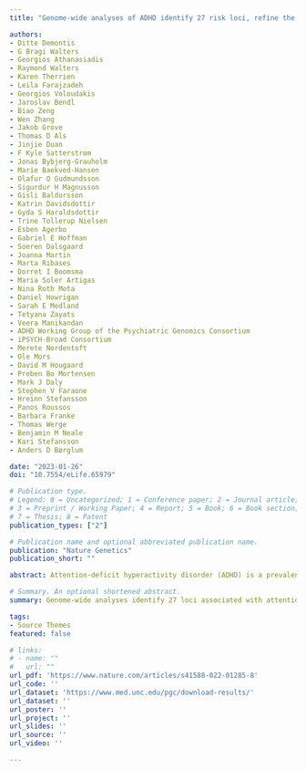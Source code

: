 ```yaml
---
title: "Genome-wide analyses of ADHD identify 27 risk loci, refine the genetic architecture and implicate several cognitive domains"

authors:
- Ditte Demontis
- G Bragi Walters
- Georgios Athanasiadis
- Raymond Walters
- Karen Therrien
- Leila Farajzadeh
- Georgios Voloudakis
- Jaroslav Bendl
- Biao Zeng
- Wen Zhang
- Jakob Grove
- Thomas D Als
- Jinjie Duan
- F Kyle Satterstrom
- Jonas Bybjerg-Grauholm
- Marie Baekved-Hansen
- Olafur O Gudmundsson
- Sigurdur H Magnusson
- Gisli Baldursson
- Katrin Davidsdottir
- Gyda S Haraldsdottir
- Trine Tollerup Nielsen
- Esben Agerbo
- Gabriel E Hoffman
- Soeren Dalsgaard
- Joanna Martin
- Marta Ribases
- Dorret I Boomsma
- Maria Soler Artigas
- Nina Roth Mota
- Daniel Howrigan
- Sarah E Medland
- Tetyana Zayats
- Veera Manikandan
- ADHD Working Group of the Psychiatric Genomics Consortium
- iPSYCH-Broad Consortium
- Merete Nordentoft
- Ole Mors
- David M Hougaard
- Preben Bo Mortensen
- Mark J Daly
- Stephen V Faraone
- Hreinn Stefansson
- Panos Roussos
- Barbara Franke
- Thomas Werge
- Benjamin M Neale
- Kari Stefansson
- Anders D Børglum

date: "2023-01-26"
doi: "10.7554/eLife.65979"

# Publication type.
# Legend: 0 = Uncategorized; 1 = Conference paper; 2 = Journal article;
# 3 = Preprint / Working Paper; 4 = Report; 5 = Book; 6 = Book section;
# 7 = Thesis; 8 = Patent
publication_types: ["2"]

# Publication name and optional abbreviated publication name.
publication: "Nature Genetics"
publication_short: ""

abstract: Attention-deficit hyperactivity disorder (ADHD) is a prevalent neurodevelopmental disorder with a major genetic component. Here, we present a genome-wide association study meta-analysis of ADHD comprising 38,691 individuals with ADHD and 186,843 controls. We identified 27 genome-wide significant loci, highlighting 76 potential risk genes enriched among genes expressed particularly in early brain development. Overall, ADHD genetic risk was associated with several brain-specific neuronal subtypes and midbrain dopaminergic neurons. In exome-sequencing data from 17,896 individuals, we identified an increased load of rare protein-truncating variants in ADHD for a set of risk genes enriched with probable causal common variants, potentially implicating SORCS3 in ADHD by both common and rare variants. Bivariate Gaussian mixture modeling estimated that 84–98% of ADHD-influencing variants are shared with other psychiatric disorders. In addition, common-variant ADHD risk was associated with impaired complex cognition such as verbal reasoning and a range of executive functions, including attention.

# Summary. An optional shortened abstract.
summary: Genome-wide analyses identify 27 loci associated with attention-deficit hyperactivity disorder and provide insights into its genetic architecture in relation to other psychiatric disorders and cognitive traits.

tags:
- Source Themes
featured: false

# links:
# - name: ""
#   url: ""
url_pdf: 'https://www.nature.com/articles/s41588-022-01285-8'
url_code: ''
url_dataset: 'https://www.med.unc.edu/pgc/download-results/'
url_dataset: ''
url_poster: ''
url_project: ''
url_slides: ''
url_source: ''
url_video: ''

---
```

